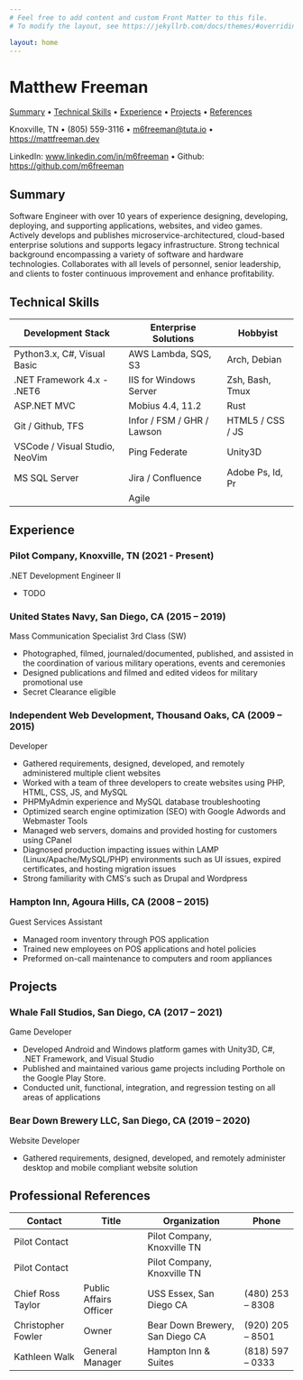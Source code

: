 ```yaml
---
# Feel free to add content and custom Front Matter to this file.
# To modify the layout, see https://jekyllrb.com/docs/themes/#overriding-theme-defaults

layout: home
---
```


# Matthew Freeman

[Summary](#summary) • [Technical Skills](#skills) • [Experience](#experience) • [Projects](#projects) • [References](#references)

Knoxville, TN • (805) 559-3116 • m6freeman@tuta.io • https://mattfreeman.dev

LinkedIn: www.linkedin.com/in/m6freeman • Github: https://github.com/m6freeman

## Summary
<a name="summary"> <a>

Software Engineer with over 10 years of experience designing, developing, deploying, and supporting applications, websites, and video games.
Actively develops and publishes microservice-architectured, cloud-based enterprise solutions and supports legacy infrastructure.
Strong technical background encompassing a variety of software and hardware technologies.
Collaborates with all levels of personnel, senior leadership, and clients to foster continuous improvement and enhance profitability.

## Technical Skills
<a name="skills"> <a>

|Development Stack  |Enterprise Solutions   |Hobbyist   |
|-|-|-|     
|Python3.x, C#, Visual Basic    |AWS Lambda, SQS, S3        |Arch, Debian       |
|.NET Framework 4.x - .NET6     |IIS for Windows Server     |Zsh, Bash, Tmux    |
|ASP.NET MVC                    |Mobius 4.4, 11.2           |Rust               |
|Git / Github, TFS              |Infor / FSM / GHR / Lawson |HTML5 / CSS / JS   |
|VSCode / Visual Studio, NeoVim |Ping Federate              |Unity3D            |  
|MS SQL Server                  |Jira / Confluence          |Adobe Ps, Id, Pr   |
|                               |Agile                      |                   |
                                                               
## Experience
<a name="experience"> <a>

### Pilot Company, Knoxville, TN (2021 - Present)

.NET Development Engineer II

- TODO

### United States Navy, San Diego, CA (2015 – 2019)

Mass Communication Specialist 3rd Class (SW)

- Photographed, filmed, journaled/documented, published, and assisted in the coordination of various military operations, events and ceremonies
- Designed publications and filmed and edited videos for military promotional use
- Secret Clearance eligible

### Independent Web Development, Thousand Oaks, CA (2009 – 2015)

Developer

- Gathered requirements, designed, developed, and remotely administered multiple client websites
- Worked with a team of three developers to create websites using PHP, HTML, CSS, JS, and MySQL
- PHPMyAdmin experience and MySQL database troubleshooting
- Optimized search engine optimization (SEO) with Google Adwords and Webmaster Tools
- Managed web servers, domains and provided hosting for customers using CPanel
- Diagnosed production impacting issues within LAMP (Linux/Apache/MySQL/PHP) environments such as UI issues, expired certificates, and hosting migration issues
- Strong familiarity with CMS's such as Drupal and Wordpress

### Hampton Inn, Agoura Hills, CA (2008 – 2015)

Guest Services Assistant

- Managed room inventory through POS application
- Trained new employees on POS applications and hotel policies
- Preformed on-call maintenance to computers and room appliances

## Projects 
<a name="projects"> <a>

### Whale Fall Studios, San Diego, CA (2017 – 2021)

Game Developer

- Developed Android and Windows platform games with Unity3D, C#, .NET Framework, and Visual Studio
- Published and maintained various game projects including Porthole on the Google Play Store.
- Conducted unit, functional, integration, and regression testing on all areas of applications

### Bear Down Brewery LLC, San Diego, CA (2019 – 2020)

Website Developer

- Gathered requirements, designed, developed, and remotely administer desktop and mobile compliant website solution



## Professional References
<a name="references"> <a>

|Contact    |Title  |Organization   |Phone  |
|-|-|-|-|
|Pilot Contact      |                       | Pilot Company, Knoxville TN       |   |
|Pilot Contact      |                       | Pilot Company, Knoxville TN       |   |
|Chief Ross Taylor  |Public Affairs Officer | USS Essex, San Diego CA           | \(480\) 253 – 8308 |
|Christopher Fowler |Owner                  | Bear Down Brewery, San Diego CA   | \(920\) 205 – 8501 |
|Kathleen Walk      | General Manager       | Hampton Inn & Suites              | \(818\) 597 – 0333 |


